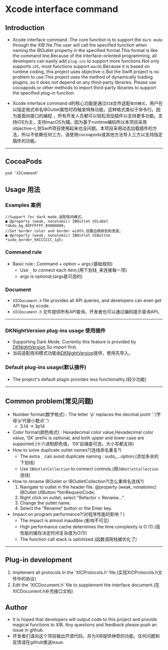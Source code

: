 # Xcode interface command
## Introduction
- Xcode interface command .The core function is to support the `dark mode` through the XIB file.The user will call the specified function when naming the IBOutlet property in the specified format.This format is like the command line.Because of the interface-oriented programming, all developers can easily add `plug-ins` to support more functions.Not only supports `iOS`, most functions support `macOS`.Because it is based on runtime coding, this project uses objective-c.But the Swift project is no problem to use.This project uses the method of dynamically loading plugins, so it does not depend on any third-party libraries. Please use cocoapods or other methods to import third-party libraries to support the specified plug-in function.

- Xcode interface command d的核心功能是通过`XIB`文件适配`夜间模式`，用户在以指定格式命名IBOutlet属性时将触发特殊功能，这种格式类似于命令行。因为是面向接口的编程 ，所有开发人员都可以轻松添加插件以支持更多功能。支持iOS为主，支持macOS为辅。因为基于runtime编码所以本项目采用objective-c,但Swift项目使用起来也没问题。本项目采用动态加载插件的方法，所以不依赖任何三方。请使用cocoapods或其他方法导入三方以支持指定插件的功能。
---
## CocoaPods
```
pod 'XICommand'
```

## Usage 用法
### Examples 案例
```objc
//Support for dark mode.适配夜间模式。
● @property (weak, nonatomic) IBOutlet UILabel  *dkdo_bg_0XFFFFFF_0X000000;
//Set border color and border width.设置边框颜色和宽度。
● @property (weak, nonatomic) IBOutlet UIButton *sudo_border_0XCCCCCC_1p5;
```

### Command rule
- Basic rule : Command + option + args;(基础规则)
   - Use `_` to connect each item;(用下划线`_`来连接每一项)
   - args is optional;(args是可选的)
   
### Document
- `XICDocument.h` file provides all API queries, and developers can even get API tips by xcode.
- `XICDocument.h` 文件提供所有API查询，开发者也可以通过编码提示查询API。 
   
---

### DKNightVersion plug-ins usage 使用插件
- Supporting Dark Mode. Currently this feature is provided by [DKNightVersion](https://github.com/draveness/DKNightVersion).So import first.
- 当前适配夜间模式功能由[DKNightVersion](https://github.com/draveness/DKNightVersion)提供，使用先导入。

### Default plug-ins usage(默认插件)
- The project's default plugin provides less functionality.(较少功能)
---
## Common problem(常见问题)
- Number format(数字格式) : The letter 'p' replaces the decimal point '.'(字母'p'代替小数点'.')
   - 3.14 -> 3p14 
- Color format(颜色格式) : Hexadecimal color value,Hexadecimal color value, ‘0X’ prefix is optional, and both upper and lower case are supported.(十六进制颜色值，‘0X’前缀是可选，大小写都支持)
- How to solve duplicate outlet names?(连线命名重复?)
   - The extra `_` can avoid duplicate naming : sudo_...option;(添加多余的下划线)
   - Use `IBOutletCollection` to connect controls.(用`IBOutletCollection`连线)
- How to rename IBOutlet or IBOutletCollection?(怎么重命名连线?)
   1. Navigate to outlet in the header file. @property (weak, nonatomic) IBOutlet UIButton *btnRequestCode;
   2. Right click on outlet, select "Refactor > Rename...".
   3. Change the outlet name.
   4. Select the "Rename" button or the Enter key.
- Impact on program performance?(对程序性能的影响？)
   - The impact is almost inaudible.(影响不可见)
   - High performance cache determines the time complexity is O (1).(高性能的缓存决定时间复杂度为O(1))
   - The function call stack is optimized.(函数调用栈被优化了)
---
## Plug-in development
1. Implement all protocols in the 'XICProtocols.h' file.(实现XICProtocols.h文件中的协议)
2. Edit the 'XICDocument.h' file to supplement the interface document.(在XICDocument.h补充接口文档)

## Author
- It is hoped that developers will output code to this project and provide magical functions to XIB. Any questions and feedback please push an issue in github.
- 开发者们请向这个项目输出开源代码，并为XIB提供神奇的功能。任何问题和反馈请在github推送issue.
